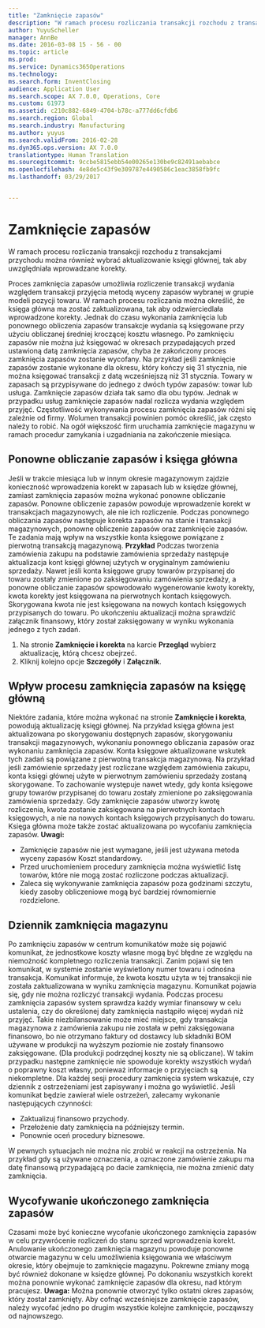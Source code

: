 ```yaml
---
title: "Zamknięcie zapasów"
description: "W ramach procesu rozliczania transakcji rozchodu z transakcjami przychodu można również wybrać aktualizowanie księgi głównej, tak aby uwzględniała wprowadzane korekty."
author: YuyuScheller
manager: AnnBe
ms.date: 2016-03-08 15 - 56 - 00
ms.topic: article
ms.prod: 
ms.service: Dynamics365Operations
ms.technology: 
ms.search.form: InventClosing
audience: Application User
ms.search.scope: AX 7.0.0, Operations, Core
ms.custom: 61973
ms.assetid: c210c882-6849-4704-b78c-a777dd6cfdb6
ms.search.region: Global
ms.search.industry: Manufacturing
ms.author: yuyus
ms.search.validFrom: 2016-02-28
ms.dyn365.ops.version: AX 7.0.0
translationtype: Human Translation
ms.sourcegitcommit: 9ccbe5815ebb54e00265e130be9c82491aebabce
ms.openlocfilehash: 4e8de5c43f9e309787e4490586c1eac3858fb9fc
ms.lasthandoff: 03/29/2017


---
```


# <a name="inventory-close"></a>Zamknięcie zapasów

W ramach procesu rozliczania transakcji rozchodu z transakcjami przychodu można również wybrać aktualizowanie księgi głównej, tak aby uwzględniała wprowadzane korekty.

Proces zamknięcia zapasów umożliwia rozliczenie transakcji wydania względem transakcji przyjęcia metodą wyceny zapasów wybranej w grupie modeli pozycji towaru. W ramach procesu rozliczania można określić, że księga główna ma zostać zaktualizowana, tak aby odzwierciedlała wprowadzone korekty. Jednak do czasu wykonania zamknięcia lub ponownego obliczenia zapasów transakcje wydania są księgowane przy użyciu obliczanej średniej kroczącej kosztu własnego. Po zamknięciu zapasów nie można już księgować w okresach przypadających przed ustawioną datą zamknięcia zapasów, chyba że zakończony proces zamknięcia zapasów zostanie wycofany. Na przykład jeśli zamknięcie zapasów zostanie wykonane dla okresu, który kończy się 31 stycznia, nie można księgować transakcji z datą wcześniejszą niż 31 stycznia. Towary w zapasach są przypisywane do jednego z dwóch typów zapasów: towar lub usługa. Zamknięcie zapasów działa tak samo dla obu typów. Jednak w przypadku usług zamknięcie zapasów nadal rozlicza wydania względem przyjęć. Częstotliwość wykonywania procesu zamknięcia zapasów różni się zależnie od firmy. Wolumen transakcji powinien pomóc określić, jak często należy to robić. Na ogół większość firm uruchamia zamknięcie magazynu w ramach procedur zamykania i uzgadniania na zakończenie miesiąca.

## <a name="inventory-recalculation-and-the-general-ledger"></a>Ponowne obliczanie zapasów i księga główna
Jeśli w trakcie miesiąca lub w innym okresie magazynowym zajdzie konieczność wprowadzenia korekt w zapasach lub w księdze głównej, zamiast zamknięcia zapasów można wykonać ponowne obliczanie zapasów. Ponowne obliczenie zapasów powoduje wprowadzenie korekt w transakcjach magazynowych, ale nie ich rozliczenie. Podczas ponownego obliczania zapasów następuje korekta zapasów na stanie i transakcji magazynowych, ponowne obliczenie zapasów oraz zamknięcie zapasów. Te zadania mają wpływ na wszystkie konta księgowe powiązane z pierwotną transakcją magazynową. **Przykład** Podczas tworzenia zamówienia zakupu na podstawie zamówienia sprzedaży następuje aktualizacja kont księgi głównej użytych w oryginalnym zamówieniu sprzedaży. Nawet jeśli konta księgowe grupy towarów przypisanej do towaru zostały zmienione po zaksięgowaniu zamówienia sprzedaży, a ponowne obliczanie zapasów spowodowało wygenerowanie kwoty korekty, kwota korekty jest księgowana na pierwotnych kontach księgowych. Skorygowana kwota nie jest księgowana na nowych kontach księgowych przypisanych do towaru. Po ukończeniu aktualizacji można sprawdzić załącznik finansowy, który został zaksięgowany w wyniku wykonania jednego z tych zadań.

1.  Na stronie **Zamknięcie i korekta** na karcie **Przegląd** wybierz aktualizację, którą chcesz obejrzeć.
2.  Kliknij kolejno opcje **Szczegóły** i **Załącznik**.

## <a name="effects-of-the-inventory-close-process-on-the-general-ledger"></a>Wpływ procesu zamknięcia zapasów na księgę główną
Niektóre zadania, które można wykonać na stronie **Zamknięcie i korekta**, powodują aktualizację księgi głównej. Na przykład księga główna jest aktualizowana po skorygowaniu dostępnych zapasów, skorygowaniu transakcji magazynowych, wykonaniu ponownego obliczania zapasów oraz wykonaniu zamknięcia zapasów. Konta księgowe aktualizowane wskutek tych zadań są powiązane z pierwotną transakcja magazynową. Na przykład jeśli zamówienie sprzedaży jest rozliczane względem zamówienia zakupu, konta księgi głównej użyte w pierwotnym zamówieniu sprzedaży zostaną skorygowane. To zachowanie występuje nawet wtedy, gdy konta księgowe grupy towarów przypisanej do towaru zostały zmienione po zaksięgowania zamówienia sprzedaży. Gdy zamknięcie zapasów utworzy kwotę rozliczenia, kwota zostanie zaksięgowana na pierwotnych kontach księgowych, a nie na nowych kontach księgowych przypisanych do towaru. Księga główna może także zostać aktualizowana po wycofaniu zamknięcia zapasów. **Uwagi:**

-   Zamknięcie zapasów nie jest wymagane, jeśli jest używana metoda wyceny zapasów Koszt standardowy.
-   Przed uruchomieniem procedury zamknięcia można wyświetlić listę towarów, które nie mogą zostać rozliczone podczas aktualizacji.
-   Zaleca się wykonywanie zamknięcia zapasów poza godzinami szczytu, kiedy zasoby obliczeniowe mogą być bardziej równomiernie rozdzielone.

## <a name="the-inventory-close-log"></a> Dziennik zamknięcia magazynu
Po zamknięciu zapasów w centrum komunikatów może się pojawić komunikat, że jednostkowe koszty własne mogą być błędne ze względu na niemożność kompletnego rozliczenia transakcji. Zanim pojawi się ten komunikat, w systemie zostanie wyświetlony numer towaru i odnośna transakcja. Komunikat informuje, że kwota kosztu użyta w tej transakcji nie została zaktualizowana w wyniku zamknięcia magazynu. Komunikat pojawia się, gdy nie można rozliczyć transakcji wydania. Podczas procesu zamknięcia zapasów system sprawdza każdy wymiar finansowy w celu ustalenia, czy do określonej daty zamknięcia nastąpiło więcej wydań niż przyjęć. Takie niezbilansowanie może mieć miejsce, gdy transakcja magazynowa z zamówienia zakupu nie została w pełni zaksięgowana finansowo, bo nie otrzymano faktury od dostawcy lub składniki BOM używane w produkcji na wyższym poziomie nie zostały finansowo zaksięgowane. (Dla produkcji podrzędnej koszty nie są obliczane). W takim przypadku następne zamknięcie nie spowoduje korekty wszystkich wydań o poprawny koszt własny, ponieważ informacje o przyjęciach są niekompletne. Dla każdej sesji procedury zamknięcia system wskazuje, czy dziennik z ostrzeżeniami jest zapisywany i można go wyświetlić. Jeśli komunikat będzie zawierał wiele ostrzeżeń, zalecamy wykonanie następujących czynności:

-   Zaktualizuj finansowo przychody.
-   Przełożenie daty zamknięcia na późniejszy termin.
-   Ponownie oceń procedury biznesowe.

W pewnych sytuacjach nie można nic zrobić w reakcji na ostrzeżenia. Na przykład gdy są używane oznaczenia, a oznaczone zamówienie zakupu ma datę finansową przypadającą po dacie zamknięcia, nie można zmienić daty zamknięcia.

## <a name="reversing-a-completed-inventory-close"></a>Wycofywanie ukończonego zamknięcia zapasów
Czasami może być konieczne wycofanie ukończonego zamknięcia zapasów w celu przywrócenie rozliczeń do stanu sprzed wprowadzenia korekt. Anulowanie ukończonego zamknięcia magazynu powoduje ponowne otwarcie magazynu w celu umożliwienia księgowania we właściwym okresie, który obejmuje to zamknięcie magazynu. Pokrewne zmiany mogą być również dokonane w księdze głównej. Po dokonaniu wszystkich korekt można ponownie wykonać zamknięcie zapasów dla okresu, nad którym pracujesz. **Uwaga:** Można ponownie otworzyć tylko ostatni okres zapasów, który został zamknięty. Aby cofnąć wcześniejsze zamknięcie zapasów, należy wycofać jedno po drugim wszystkie kolejne zamknięcie, począwszy od najnowszego.


